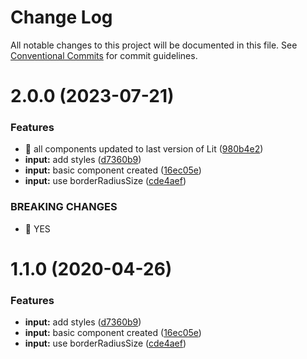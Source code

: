 # Change Log

All notable changes to this project will be documented in this file.
See [Conventional Commits](https://conventionalcommits.org) for commit guidelines.

# 2.0.0 (2023-07-21)


### Features

* 🎸 all components updated to last version of Lit ([980b4e2](https://github.com/carlosmmdiaz/cmmd-web/commit/980b4e230a078e061732e13d0db6db4d73eab480))
* **input:** add styles ([d7360b9](https://github.com/carlosmmdiaz/cmmd-web/commit/d7360b9f12f089371ebcafb5c7147d34de21665e))
* **input:** basic component created ([16ec05e](https://github.com/carlosmmdiaz/cmmd-web/commit/16ec05ebf780c6ffff33492f44e19de988449799))
* **input:** use borderRadiusSize ([cde4aef](https://github.com/carlosmmdiaz/cmmd-web/commit/cde4aef9261ba28df81c011cdfbe33d38f922a5c))


### BREAKING CHANGES

* 🧨 YES





# 1.1.0 (2020-04-26)


### Features

* **input:** add styles ([d7360b9](https://github.com/carlosmmdiaz/cmmd-web/commit/d7360b9f12f089371ebcafb5c7147d34de21665e))
* **input:** basic component created ([16ec05e](https://github.com/carlosmmdiaz/cmmd-web/commit/16ec05ebf780c6ffff33492f44e19de988449799))
* **input:** use borderRadiusSize ([cde4aef](https://github.com/carlosmmdiaz/cmmd-web/commit/cde4aef9261ba28df81c011cdfbe33d38f922a5c))

